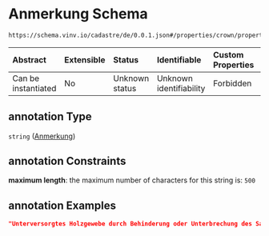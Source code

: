 # Anmerkung Schema

```txt
https://schema.vinv.io/cadastre/de/0.0.1.json#/properties/crown/properties/annotation
```



| Abstract            | Extensible | Status         | Identifiable            | Custom Properties | Additional Properties | Access Restrictions | Defined In                                                                                                                 |
| :------------------ | :--------- | :------------- | :---------------------- | :---------------- | :-------------------- | :------------------ | :------------------------------------------------------------------------------------------------------------------------- |
| Can be instantiated | No         | Unknown status | Unknown identifiability | Forbidden         | Allowed               | none                | [dereferenced.doc.json\*](../../../../../../vinv-schemas/vinv-tree/out/0.0.1/dereferenced.doc.json "open original schema") |

## annotation Type

`string` ([Anmerkung](dereferenced-properties-stamm-properties-anmerkung.md))

## annotation Constraints

**maximum length**: the maximum number of characters for this string is: `500`

## annotation Examples

```json
"Unterversorgtes Holzgewebe durch Behinderung oder Unterbrechung des Saftstroms."
```

